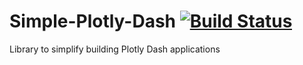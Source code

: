 # Simple-Plotly-Dash [![Build Status](https://travis-ci.com/rtshadow/Simple-Plotly-Dash.svg?branch=master)](https://travis-ci.com/rtshadow/Simple-Plotly-Dash)
Library to simplify building Plotly Dash applications
